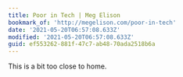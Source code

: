 ```yaml
---
title: Poor in Tech | Meg Elison
bookmark_of: 'http://megelison.com/poor-in-tech'
date: '2021-05-20T06:57:08.633Z'
modified: '2021-05-20T06:57:08.633Z'
guid: ef553262-881f-47c7-ab48-70ada2518b6a
---
```

This is a bit too close to home. 
